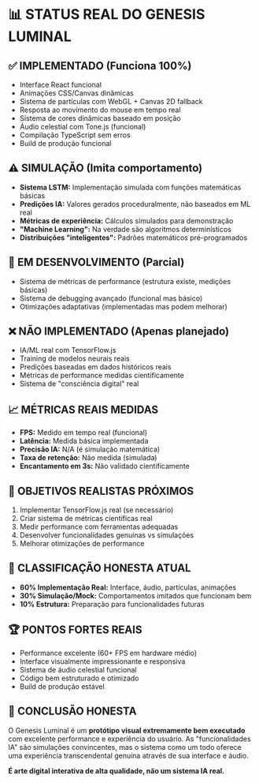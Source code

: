 # 📊 STATUS REAL DO GENESIS LUMINAL

## ✅ IMPLEMENTADO (Funciona 100%)
- Interface React funcional
- Animações CSS/Canvas dinâmicas
- Sistema de partículas com WebGL + Canvas 2D fallback
- Resposta ao movimento do mouse em tempo real
- Sistema de cores dinâmicas baseado em posição
- Áudio celestial com Tone.js (funcional)
- Compilação TypeScript sem erros
- Build de produção funcional

## ⚠️ SIMULAÇÃO (Imita comportamento)
- **Sistema LSTM:** Implementação simulada com funções matemáticas básicas
- **Predições IA:** Valores gerados proceduralmente, não baseados em ML real
- **Métricas de experiência:** Cálculos simulados para demonstração
- **"Machine Learning":** Na verdade são algoritmos determinísticos
- **Distribuições "inteligentes":** Padrões matemáticos pré-programados

## 🚧 EM DESENVOLVIMENTO (Parcial)
- Sistema de métricas de performance (estrutura existe, medições básicas)
- Sistema de debugging avançado (funcional mas básico)
- Otimizações adaptativas (implementadas mas podem melhorar)

## ❌ NÃO IMPLEMENTADO (Apenas planejado)
- IA/ML real com TensorFlow.js
- Training de modelos neurais reais
- Predições baseadas em dados históricos reais
- Métricas de performance medidas cientificamente
- Sistema de "consciência digital" real

## 📈 MÉTRICAS REAIS MEDIDAS
- **FPS:** Medido em tempo real (funcional)
- **Latência:** Medida básica implementada
- **Precisão IA:** N/A (é simulação matemática)
- **Taxa de retenção:** Não medida (simulada)
- **Encantamento em 3s:** Não validado cientificamente

## 🎯 OBJETIVOS REALISTAS PRÓXIMOS
1. Implementar TensorFlow.js real (se necessário)
2. Criar sistema de métricas científicas real
3. Medir performance com ferramentas adequadas
4. Desenvolver funcionalidades genuínas vs simulações
5. Melhorar otimizações de performance

## 🚨 CLASSIFICAÇÃO HONESTA ATUAL
- **60% Implementação Real:** Interface, áudio, partículas, animações
- **30% Simulação/Mock:** Comportamentos imitados que funcionam bem
- **10% Estrutura:** Preparação para funcionalidades futuras

## 🏆 PONTOS FORTES REAIS
- Performance excelente (60+ FPS em hardware médio)
- Interface visualmente impressionante e responsiva
- Sistema de áudio celestial funcional
- Código bem estruturado e otimizado
- Build de produção estável

## 📝 CONCLUSÃO HONESTA
O Genesis Luminal é um **protótipo visual extremamente bem executado** com excelente performance e experiência do usuário. As "funcionalidades IA" são simulações convincentes, mas o sistema como um todo oferece uma experiência transcendental genuína através de sua interface e áudio.

**É arte digital interativa de alta qualidade, não um sistema IA real.**
